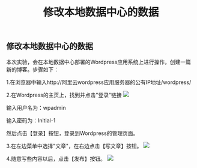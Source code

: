 ﻿---
title: "修改本地数据中心的数据"
chapter: false
weight: 81
---

## 修改本地数据中心的数据

本次实验，会在本地数据中心部署的Wordpress应用系统上进行操作，创建一篇新的博客。步骤如下：

1.在浏览器中输入http://阿里云wordpress应用服务器的公有IP地址/wordpress/

2.在Wordpress的主页上，找到并点击"登录"链接
![](/images/Failover/wphomepage.png)

输入用户名为：wpadmin

输入密码为：Initial-1

然后点击【登录】按钮，登录到Wordpress的管理页面。

3.在左边菜单中选择"文章"，在右边点击【写文章】按钮。
![](/images/Failover/addnewblog.png)

4.随意写些内容以后，点击【发布】按钮。
![](/images/Failover/publishnewblog.png)

